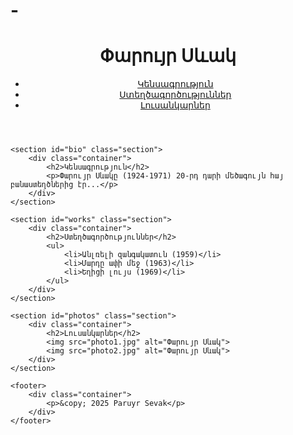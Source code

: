 # -<!DOCTYPE html>
<html lang="hy">
<head>
    <meta charset="UTF-8">
    <meta name="viewport" content="width=device-width, initial-scale=1.0">
    <title>Paruyr Sevak</title>
    <link rel="stylesheet" href="styles.css">
</head>
<body>
    <header>
        <div class="container">
            <h1>Փարույր Սևակ</h1>
            <nav>
                <ul>
                    <li><a href="#bio">Կենսագրություն</a></li>
                    <li><a href="#works">Ստեղծագործություններ</a></li>
                    <li><a href="#photos">Լուսանկարներ</a></li>
                </ul>
            </nav>
        </div>
    </header>
    
    <section id="bio" class="section">
        <div class="container">
            <h2>Կենսագրություն</h2>
            <p>Փարույր Սևակը (1924-1971) 20-րդ դարի մեծագույն հայ բանաստեղծներից էր...</p>
        </div>
    </section>

    <section id="works" class="section">
        <div class="container">
            <h2>Ստեղծագործություններ</h2>
            <ul>
                <li>Անլռելի զանգակատուն (1959)</li>
                <li>Մարդը ափի մեջ (1963)</li>
                <li>Եղիցի լույս (1969)</li>
            </ul>
        </div>
    </section>

    <section id="photos" class="section">
        <div class="container">
            <h2>Լուսանկարներ</h2>
            <img src="photo1.jpg" alt="Փարույր Սևակ">
            <img src="photo2.jpg" alt="Փարույր Սևակ">
        </div>
    </section>

    <footer>
        <div class="container">
            <p>&copy; 2025 Paruyr Sevak</p>
        </div>
    </footer>
</body>
</html>
